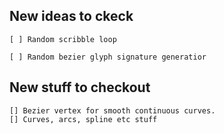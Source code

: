 ## New ideas to ckeck

    [ ] Random scribble loop

    [ ] Random bezier glyph signature generatior


## New stuff to checkout
    [] Bezier vertex for smooth continuous curves.
    [] Curves, arcs, spline etc stuff
